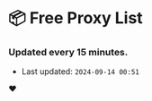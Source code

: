 # :package: Free Proxy List
### Updated every 15 minutes.

- Last updated: `2024-09-14 00:51`

:heart:
